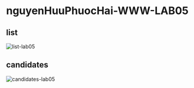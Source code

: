 # nguyenHuuPhuocHai-WWW-LAB05

## list
![list-lab05](https://github.com/user-attachments/assets/3d1be710-e6c3-4170-87e5-fb983f05821c)

## candidates
![candidates-lab05](https://github.com/user-attachments/assets/c0125581-ad51-4398-a7d6-6809d1809871)
